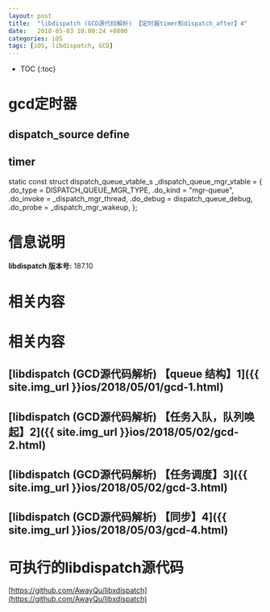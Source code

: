 ```yaml
---
layout: post
title:  "libdispatch (GCD源代码解析) 【定时器timer和dispatch_after】4"
date:   2018-05-03 10:00:24 +0800
categories: iOS
tags: [iOS, libdispatch, GCD]
---
```


* TOC
{:toc}

# gcd定时器

## dispatch_source define

## timer

static const struct dispatch_queue_vtable_s _dispatch_queue_mgr_vtable = {
	.do_type = DISPATCH_QUEUE_MGR_TYPE,
	.do_kind = "mgr-queue",
	.do_invoke = _dispatch_mgr_thread,
	.do_debug = dispatch_queue_debug,
	.do_probe = _dispatch_mgr_wakeup,
};




# 信息说明

**libdispatch 版本号:** 187.10

# 相关内容

# 相关内容

## [libdispatch (GCD源代码解析) 【queue 结构】1]({{ site.img_url }}ios/2018/05/01/gcd-1.html)
## [libdispatch (GCD源代码解析) 【任务入队，队列唤起】2]({{ site.img_url }}ios/2018/05/02/gcd-2.html)
## [libdispatch (GCD源代码解析) 【任务调度】3]({{ site.img_url }}ios/2018/05/02/gcd-3.html)
## [libdispatch (GCD源代码解析) 【同步】4]({{ site.img_url }}ios/2018/05/03/gcd-4.html)

# 可执行的libdispatch源代码

[https://github.com/AwayQu/libxdispatch](https://github.com/AwayQu/libxdispatch)